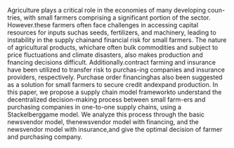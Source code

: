 Agriculture plays a critical role in the economies of many developing coun-tries, with small farmers comprising a significant portion of the sector. However.these farmers often face challenges in accessing capital resources for inputs suchas seeds, fertilizers, and machinery, leading to instability in the supply chainand financial risk for small farmers. The nature of agricultural products, whichare often bulk commodities and subject to price fluctuations and climate disasters, also makes production and fnancing decisions difficult. Additionally.contract farming and insurance have been utilized to transfer risk to purchas-ing companies and insurance providers, respectively. Purchase order financinghas also been suggested as a solution for small farmers to secure credit andexpand production. In this paper, we propose a supply chain model frameworkto understand the decentralized decision-making process between small farm-ers and purchasing companies in one-to-one supply chains, using a Stackelberggame model. We analyze this process through the basic newsvendor model, thenewsvendor model with financing, and the newsvendor model with insurance,and give the optimal decision of farmer and purchasing company.
